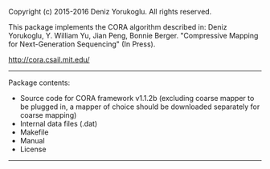 Copyright (c) 2015-2016 Deniz Yorukoglu. All rights reserved.

This package implements the CORA algorithm described in:
Deniz Yorukoglu, Y. William Yu, Jian Peng, Bonnie Berger. 
"Compressive Mapping for Next-Generation Sequencing" 
(In Press).

http://cora.csail.mit.edu/


-----------------------------

Package contents:

*	Source code for CORA framework v1.1.2b (excluding coarse mapper to be plugged in, a mapper of choice should be downloaded separately for coarse mapping)
*	Internal data files (.dat)
*	Makefile
*	Manual
*	License

-----------------------------

	



